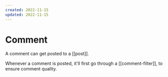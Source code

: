 ```yaml
---
created: 2022-11-15
updated: 2022-11-15
---
```

# Comment

A comment can get posted to a [[post]].

Whenever a comment is posted, it'll first go through a [[comment-filter]], to ensure comment quality.

